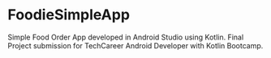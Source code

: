 # FoodieSimpleApp

Simple Food Order App developed in Android Studio using Kotlin. Final Project submission for TechCareer Android Developer with Kotlin Bootcamp.
